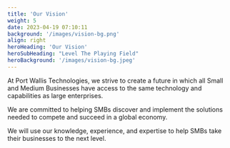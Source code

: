 ```yaml
---
title: 'Our Vision'
weight: 5
date: 2023-04-19 07:10:11 
background: '/images/vision-bg.png'
align: right
heroHeading: 'Our Vision'
heroSubHeading: "Level The Playing Field"
heroBackground: '/images/vision-bg.jpeg'
---
```


At Port Wallis Technologies, we strive to create a future in which all Small and Medium Businesses have access to the same technology and capabilities as large enterprises.

We are committed to helping SMBs discover and implement the solutions needed to compete and succeed in a global economy.

We will use our knowledge, experience, and expertise to help SMBs take their businesses to the next level.
